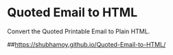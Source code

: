 # Quoted Email to HTML
Convert the Quoted Printable Email to Plain HTML. 

##https://shubhamoy.github.io/Quoted-Email-to-HTML/
